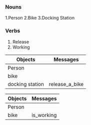 ### Nouns
  1.Person
  2.Bike
  3.Docking Station


### Verbs
  1. Release
  2. Working

Objects | Messages
--|--
Person |
bike  |
docking station | release_a_bike


Objects | Messages
--|--
Person |
bike | is_working
